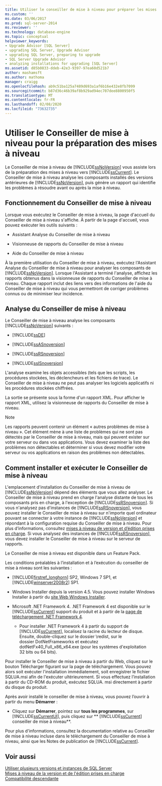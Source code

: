 ```yaml
---
title: Utiliser le conseiller de mise à niveau pour préparer les mises à niveau | Microsoft Docs
ms.custom: ''
ms.date: 03/06/2017
ms.prod: sql-server-2014
ms.reviewer: ''
ms.technology: database-engine
ms.topic: conceptual
helpviewer_keywords:
- Upgrade Advisor [SQL Server]
- upgrading SQL Server, Upgrade Advisor
- upgrading SQL Server, preparing to upgrade
- SQL Server Upgrade Advisor
- analyzing installations for upgrading [SQL Server]
ms.assetid: d85b0833-ddeb-42e3-9397-97ea60d521b7
author: mashamsft
ms.author: mathoma
manager: craigg
ms.openlocfilehash: ab9c51ba125a7489d693a1af6b16e432e8fb7099
ms.sourcegitcommit: b87d36c46b39af8b929ad94ec707dee8800950f5
ms.translationtype: MT
ms.contentlocale: fr-FR
ms.lasthandoff: 02/08/2020
ms.locfileid: "73632735"
---
```

# <a name="use-upgrade-advisor-to-prepare-for-upgrades"></a>Utiliser le Conseiller de mise à niveau pour la préparation des mises à niveau
  Le Conseiller de mise à niveau de [!INCLUDE[ssNoVersion](../../includes/ssnoversion-md.md)] vous assiste lors de la préparation des mises à niveau vers [!INCLUDE[ssCurrent](../../includes/sscurrent-md.md)]. Le Conseiller de mise à niveau analyse les composants installés des versions antérieures de [!INCLUDE[ssNoVersion](../../includes/ssnoversion-md.md)], puis génère un rapport qui identifie les problèmes à résoudre avant ou après la mise à niveau.  
  
## <a name="how-upgrade-advisor-works"></a>Fonctionnement du Conseiller de mise à niveau  
 Lorsque vous exécutez le Conseiller de mise à niveau, la page d'accueil du Conseiller de mise à niveau s'affiche. À partir de la page d'accueil, vous pouvez exécuter les outils suivants :  
  
-   Assistant Analyse du Conseiller de mise à niveau  
  
-   Visionneuse de rapports du Conseiller de mise à niveau  
  
-   Aide du Conseiller de mise à niveau  
  
 À la première utilisation du Conseiller de mise à niveau, exécutez l'Assistant Analyse du Conseiller de mise à niveau pour analyser les composants de [!INCLUDE[ssNoVersion](../../includes/ssnoversion-md.md)]. Lorsque l'Assistant a terminé l'analyse, affichez les rapports obtenus dans la visionneuse de rapports du Conseiller de mise à niveau. Chaque rapport inclut des liens vers des informations de l'aide du Conseiller de mise à niveau qui vous permettront de corriger problèmes connus ou de minimiser leur incidence.  
  
## <a name="upgrade-advisor-analysis"></a>Analyse du Conseiller de mise à niveau  
 Le Conseiller de mise à niveau analyse les composants [!INCLUDE[ssNoVersion](../../includes/ssnoversion-md.md)] suivants :  
  
-   [!INCLUDE[ssDE](../../includes/ssde-md.md)]  
  
-   [!INCLUDE[ssASnoversion](../../includes/ssasnoversion-md.md)]  
  
-   [!INCLUDE[ssRSnoversion](../../includes/ssrsnoversion-md.md)]  
  
-   [!INCLUDE[ssISnoversion](../../includes/ssisnoversion-md.md)]  
  
 L'analyse examine les objets accessibles (tels que les scripts, les procédures stockées, les déclencheurs et les fichiers de trace). Le Conseiller de mise à niveau ne peut pas analyser les logiciels applicatifs ni les procédures stockées chiffrées.  
  
 La sortie se présente sous la forme d'un rapport XML. Pour afficher le rapport XML, utilisez la visionneuse de rapports du Conseiller de mise à niveau.  
  
> [!NOTE]  
>  Les rapports peuvent contenir un élément « autres problèmes de mise à niveau ». Cet élément mène à une liste de problèmes qui ne sont pas détectés par le Conseiller de mise à niveau, mais qui peuvent exister sur votre serveur ou dans vos applications. Vous devez examiner la liste des problèmes non détectables et déterminer si vous devez modifier votre serveur ou vos applications en raison des problèmes non détectables.  
  
## <a name="how-to-install-and-run-upgrade-advisor"></a>Comment installer et exécuter le Conseiller de mise à niveau  
 L'emplacement d'installation du Conseiller de mise à niveau de [!INCLUDE[ssNoVersion](../../includes/ssnoversion-md.md)] dépend des éléments que vous allez analyser. Le Conseiller de mise à niveau prend en charge l'analyse distante de tous les composants pris en charge, à l'exception de [!INCLUDE[ssRSnoversion](../../includes/ssrsnoversion-md.md)]. Si vous n'analysez pas d'instances de [!INCLUDE[ssRSnoversion](../../includes/ssrsnoversion-md.md)], vous pouvez installer le Conseiller de mise à niveau sur n'importe quel ordinateur pouvant se connecter à votre instance de [!INCLUDE[ssNoVersion](../../includes/ssnoversion-md.md)] et répondant à la configuration requise du Conseiller de mise à niveau. Pour plus d’informations, consultez [mises à niveau de version et d’édition prises en charge](../../database-engine/install-windows/supported-version-and-edition-upgrades.md). Si vous analysez des instances de [!INCLUDE[ssRSnoversion](../../includes/ssrsnoversion-md.md)], vous devez installer le Conseiller de mise à niveau sur le serveur de rapports.  
  
 Le Conseiller de mise à niveau est disponible dans un Feature Pack.  
  
 Les conditions préalables à l’installation et à l’exécution du conseiller de mise à niveau sont les suivantes :  
  
-   
  [!INCLUDE[firstref_longhorn](../../includes/firstref-longhorn-md.md)] SP2, Windows 7 SP1, et [!INCLUDE[winserver2008r2](../../includes/winserver2008r2-md.md)] SP1.  
  
-   Windows Installer depuis la version 4.5. Vous pouvez installer Windows Installer à partir du [site Web Windows Installer](https://www.microsoft.com/download/details.aspx?id=8483).  
  
-   Microsoft .NET Framework 4. .NET Framework 4 est disponible sur le [!INCLUDE[ssCurrent](../../includes/sscurrent-md.md)] support du produit et à partir de la [page de téléchargement .NET Framework 4](https://go.microsoft.com/fwlink/?LinkId=209895).  
  
    -   Pour installer .NET Framework 4 à partir du support de [!INCLUDE[ssCurrent](../../includes/sscurrent-md.md)], localisez la racine du lecteur de disque. Ensuite, double-cliquez sur le dossier \redist, sur le dossier DotNetFrameworks et exécutez dotNetFx40_Full_x86_x64.exe (pour les systèmes d'exploitation 32 bits ou 64 bits).  
  
 Pour installer le Conseiller de mise à niveau à partir du Web, cliquez sur le bouton Télécharger figurant sur la page de téléchargement. Vous pouvez alors soit exécuter l'installation immédiatement, soit enregistrer le fichier SQLUA.msi afin de l'exécuter ultérieurement. Si vous effectuez l’installation à partir du CD-ROM du produit, exécutez SQLUA. msi directement à partir du disque du produit.  
  
 Après avoir installé le conseiller de mise à niveau, vous pouvez l’ouvrir à partir du menu **Démarrer** :  
  
-   Cliquez sur **Démarrer**, pointez sur **tous les programmes**, sur [!INCLUDE[ssCurrentUI](../../includes/sscurrentui-md.md)], puis cliquez sur ** [!INCLUDE[ssCurrent](../../includes/sscurrent-md.md)] conseiller de mise à niveau**.  
  
 Pour plus d'informations, consultez la documentation relative au Conseiller de mise à niveau incluse dans le téléchargement du Conseiller de mise à niveau, ainsi que les Notes de publication de [!INCLUDE[ssCurrent](../../includes/sscurrent-md.md)].  
  
## <a name="see-also"></a>Voir aussi  
 [Utiliser plusieurs versions et instances de SQL Server](../../../2014/sql-server/install/work-with-multiple-versions-and-instances-of-sql-server.md)   
 [Mises à niveau de la version et de l'édition prises en charge](../../database-engine/install-windows/supported-version-and-edition-upgrades.md)   
 [Compatibilité descendante](../../../2014/getting-started/backward-compatibility.md)  
  
  
